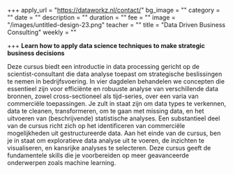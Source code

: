 +++
apply_url = "https://dataworkz.nl/contact/"
bg_image = ""
category = ""
date = ""
description = ""
duration = ""
fee = ""
image = "/images/untitled-design-23.png"
teacher = ""
title = "Data Driven Business Consulting"
weekly = ""

+++
**Learn how to apply data science techniques to make strategic business decisions**

Deze cursus biedt een introductie in data processing gericht op de scientist-consultant die data analyse toepast om strategische beslissingen te nemen in bedrijfsvoering. In vier dagdelen behandelen we concepten die essentieel zijn voor efficiënte en robuuste analyse van verschillende data bronnen, zowel cross-sectioneel als tijd-series, over een varia van commerciële toepassingen. Je zult in staat zijn om data types te verkennen, data te cleanen, transformeren, om te gaan met missing data, en het uitvoeren van (beschrijvende) statistische analyses. Een substantieel deel van de cursus richt zich op het identificeren van commerciële mogelijkheden uit gestructureerde data. Aan het einde van de cursus, ben je in staat om exploratieve data analyse uit te voeren, de inzichten te visualiseren, en kansrijke analyses te selecteren. Deze cursus geeft de fundamentele skills die je voorbereiden op meer geavanceerde onderwerpen zoals machine learning.